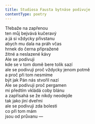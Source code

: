 ```yaml
---
title: Studiosa Fausta bytnáse podivuje
contentType: poetry
---
```


<section>

Třebaže na zapřenou  
ten můj bejvává kučeravý  
a já si vždycky přivstanu  
abych mu dala na práh včas  
hrnek do černa připražené  
žitné a neslazené kávy  
Ale se podivuji  
kde se v tom domě bere tolik sazí  
ale se podivuji proč vždycky jenom potmě  
a proč při tom nesmíme  
být jak Pán nás stvořil nazí  
Ale se podivuji proč pergamen  
mi předtím vkládá coby blánu  
a zapřísahá se že nikdy neodejde  
tak jako jiní dveřmi  
ale se podivuji zda bolesti  
co při tom mám  
jsou od průvanu —

</section>
